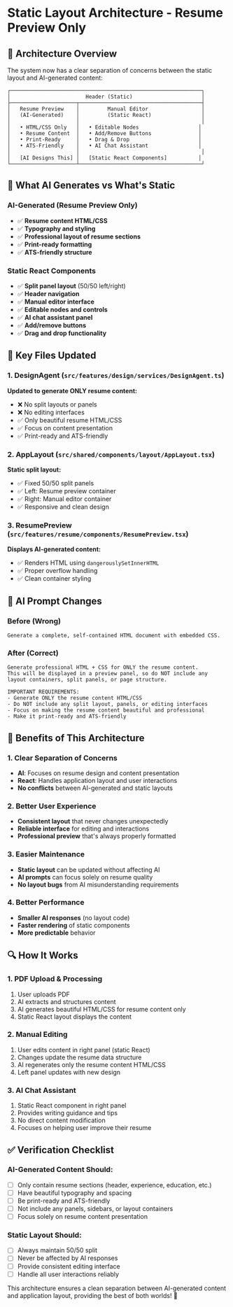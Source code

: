 # Static Layout Architecture - Resume Preview Only

## 🎯 **Architecture Overview**

The system now has a clear separation of concerns between the static layout and AI-generated content:

```
┌─────────────────────────────────────────────────────────────┐
│                        Header (Static)                      │
├─────────────────────┬───────────────────────────────────────┤
│   Resume Preview    │         Manual Editor                 │
│   (AI-Generated)    │         (Static React)                │
│                     │                                       │
│   • HTML/CSS Only   │   • Editable Nodes                   │
│   • Resume Content  │   • Add/Remove Buttons               │
│   • Print-Ready     │   • Drag & Drop                      │
│   • ATS-Friendly    │   • AI Chat Assistant                │
│                     │                                       │
│   [AI Designs This] │   [Static React Components]          │
└─────────────────────┴───────────────────────────────────────┘
```

## 🔧 **What AI Generates vs What's Static**

### **AI-Generated (Resume Preview Only)**
- ✅ **Resume content HTML/CSS**
- ✅ **Typography and styling**
- ✅ **Professional layout of resume sections**
- ✅ **Print-ready formatting**
- ✅ **ATS-friendly structure**

### **Static React Components**
- ✅ **Split panel layout** (50/50 left/right)
- ✅ **Header navigation**
- ✅ **Manual editor interface**
- ✅ **Editable nodes and controls**
- ✅ **AI chat assistant panel**
- ✅ **Add/remove buttons**
- ✅ **Drag and drop functionality**

## 📁 **Key Files Updated**

### **1. DesignAgent** (`src/features/design/services/DesignAgent.ts`)
**Updated to generate ONLY resume content:**
- ❌ No split layouts or panels
- ❌ No editing interfaces
- ✅ Only beautiful resume HTML/CSS
- ✅ Focus on content presentation
- ✅ Print-ready and ATS-friendly

### **2. AppLayout** (`src/shared/components/layout/AppLayout.tsx`)
**Static split layout:**
- ✅ Fixed 50/50 split panels
- ✅ Left: Resume preview container
- ✅ Right: Manual editor container
- ✅ Responsive and clean design

### **3. ResumePreview** (`src/features/resume/components/ResumePreview.tsx`)
**Displays AI-generated content:**
- ✅ Renders HTML using `dangerouslySetInnerHTML`
- ✅ Proper overflow handling
- ✅ Clean container styling

## 🎨 **AI Prompt Changes**

### **Before (Wrong)**
```
Generate a complete, self-contained HTML document with embedded CSS.
```

### **After (Correct)**
```
Generate professional HTML + CSS for ONLY the resume content. 
This will be displayed in a preview panel, so do NOT include any 
layout containers, split panels, or page structure.

IMPORTANT REQUIREMENTS:
- Generate ONLY the resume content HTML/CSS
- Do NOT include any split layout, panels, or editing interfaces
- Focus on making the resume content beautiful and professional
- Make it print-ready and ATS-friendly
```

## 🚀 **Benefits of This Architecture**

### **1. Clear Separation of Concerns**
- **AI**: Focuses on resume design and content presentation
- **React**: Handles application layout and user interactions
- **No conflicts** between AI-generated and static layouts

### **2. Better User Experience**
- **Consistent layout** that never changes unexpectedly
- **Reliable interface** for editing and interactions
- **Professional preview** that's always properly formatted

### **3. Easier Maintenance**
- **Static layout** can be updated without affecting AI
- **AI prompts** can focus solely on resume quality
- **No layout bugs** from AI misunderstanding requirements

### **4. Better Performance**
- **Smaller AI responses** (no layout code)
- **Faster rendering** of static components
- **More predictable** behavior

## 🔍 **How It Works**

### **1. PDF Upload & Processing**
1. User uploads PDF
2. AI extracts and structures content
3. AI generates beautiful HTML/CSS for resume content only
4. Static React layout displays the content

### **2. Manual Editing**
1. User edits content in right panel (static React)
2. Changes update the resume data structure
3. AI regenerates only the resume content HTML/CSS
4. Left panel updates with new design

### **3. AI Chat Assistant**
1. Static React component in right panel
2. Provides writing guidance and tips
3. No direct content modification
4. Focuses on helping user improve their resume

## ✅ **Verification Checklist**

### **AI-Generated Content Should:**
- [ ] Only contain resume sections (header, experience, education, etc.)
- [ ] Have beautiful typography and spacing
- [ ] Be print-ready and ATS-friendly
- [ ] Not include any panels, sidebars, or layout containers
- [ ] Focus solely on resume content presentation

### **Static Layout Should:**
- [ ] Always maintain 50/50 split
- [ ] Never be affected by AI responses
- [ ] Provide consistent editing interface
- [ ] Handle all user interactions reliably

This architecture ensures a clean separation between AI-generated content and application layout, providing the best of both worlds! 🎉